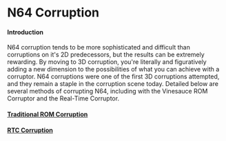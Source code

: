 # N64 Corruption

#### Introduction
N64 corruption tends to be more sophisticated and difficult than corruptions on it's 2D predecessors, but the results can be extremely rewarding. By moving to 3D corruption, you're literally and figuratively adding a new dimension to the possibilities of what you can achieve with a corruptor. N64 corruptions were one of the first 3D corruptions attempted, and they remain a staple in the corruption scene today. Detailed below are several methods of corrupting N64, including with the Vinesauce ROM Corruptor and the Real-Time Corruptor.

#### [Traditional ROM Corruption](/consoles/n64/traditional-rom-corruption.md)
#### [RTC Corruption](/consoles/n64/rtc-corruption.md)





